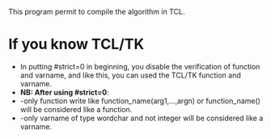 This program permit to compile the algorithm in TCL.

# If you know TCL/TK
* In putting #strict=0 in beginning, you disable the verification of function and varname,
 and like this, you can used the TCL/TK function and varname.
* **NB: After using #strict=0**:
 * -only function write like function_name(arg1,...,argn) or function_name() will be considered like a function.
 * -only varname of type wordchar and not integer will be considered like a varname. 